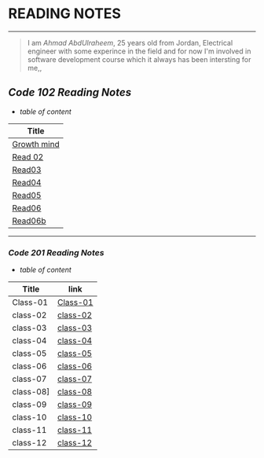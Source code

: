 # READING NOTES
___
> I am *Ahmad AbdUlraheem*, 25 years old from Jordan, Electrical engineer with some experince in the field and for now I'm involved in software development course which it always has been intersting for me,, 

## ***Code 102 Reading Notes*** 
* *table of content*

| **Title**    | 
| ------------- |
|  [Growth mind](https://ahmadabdulraheem.github.io/reading-notes/growthMind)| 
| [Read 02](https://ahmadabdulraheem.github.io/reading-notes/read02)  |
| [Read03](https://ahmadabdulraheem.github.io/reading-notes/read03) |
| [Read04](https://ahmadabdulraheem.github.io/reading-notes/read04) | 
|[Read05](https://ahmadabdulraheem.github.io/reading-notes/read05) | 
| [Read06](https://ahmadabdulraheem.github.io/reading-notes/read06) | 
|[Read06b](https://ahmadabdulraheem.github.io/reading-notes/read06b) |


________
### ***Code 201 Reading Notes***
* *table of content*

| **Title**    | **link** |
| ------------- |------|
|  Class-01 | [Class-01](https://ahmadabdulraheem.github.io/reading-notes/class-01) | 
| class-02 | [class-02](https://ahmadabdulraheem.github.io/reading-notes/class-02)  |
| class-03 | [class-03](https://ahmadabdulraheem.github.io/reading-notes/class-03) |
| class-04 | [class-04](https://ahmadabdulraheem.github.io/reading-notes/class-04) | 
| class-05 | [class-05](https://ahmadabdulraheem.github.io/reading-notes/class-05) | 
| class-06 | [class-06](https://ahmadabdulraheem.github.io/reading-notes/class-06) | 
| class-07 | [class-07](https://ahmadabdulraheem.github.io/reading-notes/class-07) |
| class-08] | [class-08](https://ahmadabdulraheem.github.io/reading-notes/class-08) |
| class-09 | [class-09](https://ahmadabdulraheem.github.io/reading-notes/class-09) |
| class-10 | [class-10](https://ahmadabdulraheem.github.io/reading-notes/class-10) | 
| class-11 | [class-11](https://ahmadabdulraheem.github.io/reading-notes/class-11) | 
|class-12 | [class-12](https://ahmadabdulraheem.github.io/reading-notes/class-12) | 
  

